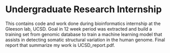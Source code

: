 # Undergraduate Research Internship
This contains code and work done during bioinformatics internship at the Gleeson lab, UCSD. Goal in 12 week period was extracted and build a training set from genomic database to train a machine learning model that assists in detecting somatic structural variation in the human genome. Final report that summarize my work is UCSD_report.pdf.
